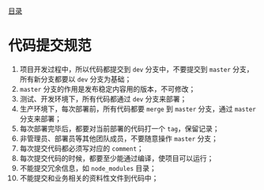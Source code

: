 [目录](./)
# 代码提交规范

1. 项目开发过程中，所以代码都提交到 `dev` 分支中，不要提交到 `master` 分支，所有新分支都要以 `dev` 分支为基础；
2. `master` 分支的作用是发布稳定内容用的版本，不可修改；
3. 测试、开发环境下，所有代码都通过 `dev` 分支来部署；
4. 生产环境下，每次部署前，所有代码都要 `merge` 到 `master` 分支，通过 `master` 分支来部署；
5. 每次部署完毕后，都要对当前部署的代码打一个 `tag`，保留记录；
6. 非管理员、部署员等其他团队成员，不要随意操作 `master` 分支；
7. 每次提交代码都必须写对应的 `comment`；
8. 每次提交代码的时候，都要至少能通过编译，使项目可以运行；
9. 不能提交冗余信息，如 `node_modules` 目录；
10. 不能提交和业务相关的资料性文件到代码中；